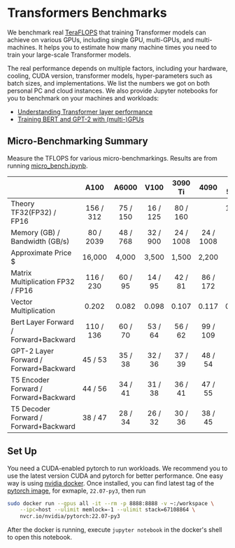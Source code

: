 # Transformers Benchmarks

We benchmark real [TeraFLOPS](https://en.wikipedia.org/wiki/FLOPS) that training Transformer models can achieve on various GPUs, including single GPU, multi-GPUs, and multi-machines. It helps you to estimate how many machine times you need to train your large-scale Transformer models.

The real performance depends on multiple factors, including your hardware, cooling, CUDA version, transformer models, hyper-parameters such as batch sizes, and implementations. We list the numbers we got on both personal PC and cloud instances. We also provide Jupyter notebooks for you to benchmark on your machines and workloads:

- [Understanding Transformer layer performance](micro_bench.ipynb)
- [Training BERT and GPT-2 with (multi-)GPUs](transformers.ipynb)

## Micro-Benchmarking Summary

Measure the TFLOPS for various micro-benchmarkings. Results are from running [micro_bench.ipynb](micro_bench.ipynb).

|                                        | A100      |  A6000   | V100      | 3090 Ti  | 4090 | RTX 5000 | 
| -------------------------------------- | :-------: | :------: | :-------: | :------: | :---: |:---: | 
| Theory TF32(FP32) / FP16               | 156 / 312 | 75 / 150 | 16 / 125  | 80 / 160 | | 11.2 / 22.3 | 
| Memory (GB) / Bandwidth (GB/s)         | 80 / 2039 | 48 / 768 | 32 / 900  | 24 / 1008 | 24 / 1008 | 16 / 448 | 
| Approximate Price $                    |  16,000   |  4,000   |   3,500   |  1,500   | 2,200 |  
| Matrix Multiplication FP32 / FP16      | 116 / 230 | 60 / 95  |  14 / 95  | 42 / 81  | 86 / 172 | 10 / 62 | 
| Vector Multiplication                  |   0.202   |  0.082   |   0.098   |  0.107   |  0.117 | 0.045 | 
| Bert Layer Forward / Forward+Backward  | 110 / 136 | 60 / 70  |  53 / 64  | 56 / 62  | 99 / 109 | 37 / 43| 
| GPT-2 Layer Forward / Forward+Backward |  45 / 53  | 35 / 38  |  32 / 36  | 37 / 39  | 48 / 54 | 19 / 20 | 
| T5 Encoder Forward / Forward+Backward  |  44 / 56  | 34 / 41  |  31 / 38  | 36 / 41  | 47 / 55 | 16 / 19 | 
| T5 Decoder Forward / Forward+Backward  |  38 / 47  | 28 / 34  |  26 / 32  | 30 / 36  | 38 / 45 | 13 / 13 | 



## Set Up

You need a CUDA-enabled pytorch to run workloads. We recommend you to use the latest version CUDA and pytorch for better performance. One easy way is using [nvidia docker](https://docs.nvidia.com/datacenter/cloud-native/container-toolkit/install-guide.html#docker). Once installed, you can find latest tag of the [pytorch image](https://catalog.ngc.nvidia.com/orgs/nvidia/containers/pytorch), for exmaple, `22.07-py3`, then run

```bash
sudo docker run --gpus all -it --rm -p 8888:8888 -v ~:/workspace \
	--ipc=host --ulimit memlock=-1 --ulimit stack=67108864 \
	nvcr.io/nvidia/pytorch:22.07-py3
```

After the docker is running, execute  `jupyter notebook` in the docker's shell to open this notebook.
